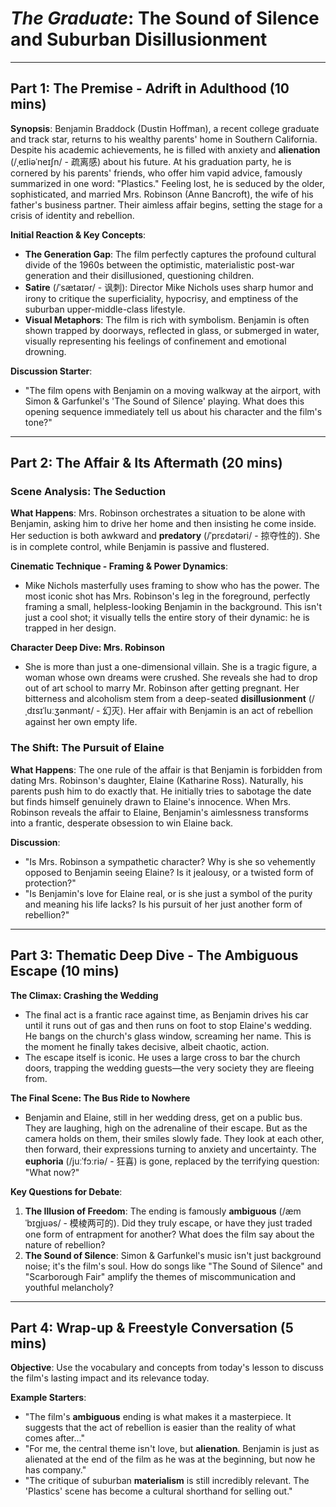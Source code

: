 # *The Graduate*: The Sound of Silence and Suburban Disillusionment

---

## Part 1: The Premise - Adrift in Adulthood (10 mins)

**Synopsis**:
Benjamin Braddock (Dustin Hoffman), a recent college graduate and track star, returns to his wealthy parents' home in Southern California. Despite his academic achievements, he is filled with anxiety and **alienation** (/ˌeɪliəˈneɪʃn/ - 疏离感) about his future. At his graduation party, he is cornered by his parents' friends, who offer him vapid advice, famously summarized in one word: "Plastics." Feeling lost, he is seduced by the older, sophisticated, and married Mrs. Robinson (Anne Bancroft), the wife of his father's business partner. Their aimless affair begins, setting the stage for a crisis of identity and rebellion.

**Initial Reaction & Key Concepts**:
*   **The Generation Gap**: The film perfectly captures the profound cultural divide of the 1960s between the optimistic, materialistic post-war generation and their disillusioned, questioning children.
*   **Satire** (/ˈsætaɪər/ - 讽刺): Director Mike Nichols uses sharp humor and irony to critique the superficiality, hypocrisy, and emptiness of the suburban upper-middle-class lifestyle.
*   **Visual Metaphors**: The film is rich with symbolism. Benjamin is often shown trapped by doorways, reflected in glass, or submerged in water, visually representing his feelings of confinement and emotional drowning.

**Discussion Starter**:
*   "The film opens with Benjamin on a moving walkway at the airport, with Simon & Garfunkel's 'The Sound of Silence' playing. What does this opening sequence immediately tell us about his character and the film's tone?"

---

## Part 2: The Affair & Its Aftermath (20 mins)

### **Scene Analysis: The Seduction**
**What Happens**: Mrs. Robinson orchestrates a situation to be alone with Benjamin, asking him to drive her home and then insisting he come inside. Her seduction is both awkward and **predatory** (/ˈprɛdətəri/ - 掠夺性的). She is in complete control, while Benjamin is passive and flustered.

**Cinematic Technique - Framing & Power Dynamics**:
*   Mike Nichols masterfully uses framing to show who has the power. The most iconic shot has Mrs. Robinson's leg in the foreground, perfectly framing a small, helpless-looking Benjamin in the background. This isn't just a cool shot; it visually tells the entire story of their dynamic: he is trapped in her design.

**Character Deep Dive: Mrs. Robinson**
*   She is more than just a one-dimensional villain. She is a tragic figure, a woman whose own dreams were crushed. She reveals she had to drop out of art school to marry Mr. Robinson after getting pregnant. Her bitterness and alcoholism stem from a deep-seated **disillusionment** (/ˌdɪsɪˈluːʒənmənt/ - 幻灭). Her affair with Benjamin is an act of rebellion against her own empty life.

### **The Shift: The Pursuit of Elaine**
**What Happens**: The one rule of the affair is that Benjamin is forbidden from dating Mrs. Robinson's daughter, Elaine (Katharine Ross). Naturally, his parents push him to do exactly that. He initially tries to sabotage the date but finds himself genuinely drawn to Elaine's innocence. When Mrs. Robinson reveals the affair to Elaine, Benjamin's aimlessness transforms into a frantic, desperate obsession to win Elaine back.

**Discussion**:
*   "Is Mrs. Robinson a sympathetic character? Why is she so vehemently opposed to Benjamin seeing Elaine? Is it jealousy, or a twisted form of protection?"
*   "Is Benjamin's love for Elaine real, or is she just a symbol of the purity and meaning his life lacks? Is his pursuit of her just another form of rebellion?"

---

## Part 3: Thematic Deep Dive - The Ambiguous Escape (10 mins)

**The Climax: Crashing the Wedding**
*   The final act is a frantic race against time, as Benjamin drives his car until it runs out of gas and then runs on foot to stop Elaine's wedding. He bangs on the church's glass window, screaming her name. This is the moment he finally takes decisive, albeit chaotic, action.
*   The escape itself is iconic. He uses a large cross to bar the church doors, trapping the wedding guests—the very society they are fleeing from.

**The Final Scene: The Bus Ride to Nowhere**
*   Benjamin and Elaine, still in her wedding dress, get on a public bus. They are laughing, high on the adrenaline of their escape. But as the camera holds on them, their smiles slowly fade. They look at each other, then forward, their expressions turning to anxiety and uncertainty. The **euphoria** (/juːˈfɔːriə/ - 狂喜) is gone, replaced by the terrifying question: "What now?"

**Key Questions for Debate**:
1.  **The Illusion of Freedom**: The ending is famously **ambiguous** (/æmˈbɪɡjuəs/ - 模棱两可的). Did they truly escape, or have they just traded one form of entrapment for another? What does the film say about the nature of rebellion?
2.  **The Sound of Silence**: Simon & Garfunkel's music isn't just background noise; it's the film's soul. How do songs like "The Sound of Silence" and "Scarborough Fair" amplify the themes of miscommunication and youthful melancholy?

---

## Part 4: Wrap-up & Freestyle Conversation (5 mins)

**Objective**:
Use the vocabulary and concepts from today's lesson to discuss the film's lasting impact and its relevance today.

**Example Starters**:
*   "The film's **ambiguous** ending is what makes it a masterpiece. It suggests that the act of rebellion is easier than the reality of what comes after..."
*   "For me, the central theme isn't love, but **alienation**. Benjamin is just as alienated at the end of the film as he was at the beginning, but now he has company."
*   "The critique of suburban **materialism** is still incredibly relevant. The 'Plastics' scene has become a cultural shorthand for selling out."